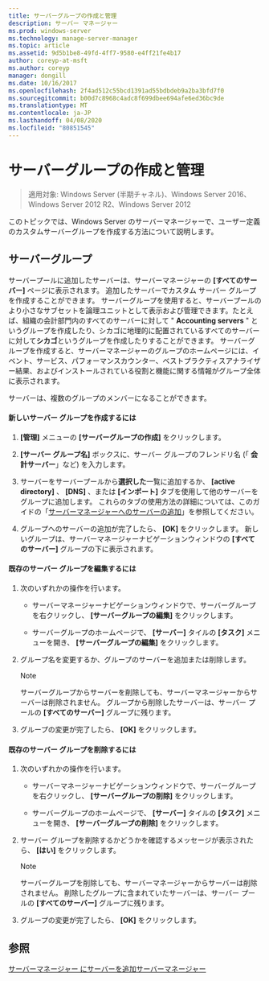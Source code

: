 ```yaml
---
title: サーバーグループの作成と管理
description: サーバー マネージャー
ms.prod: windows-server
ms.technology: manage-server-manager
ms.topic: article
ms.assetid: 9d5b1be8-49fd-4ff7-9580-e4ff21fe4b17
author: coreyp-at-msft
ms.author: coreyp
manager: dongill
ms.date: 10/16/2017
ms.openlocfilehash: 2f4ad512c55bcd1391ad55bdbdeb9a2ba3bfd7f0
ms.sourcegitcommit: b00d7c8968c4adc8f699dbee694afe6ed36bc9de
ms.translationtype: MT
ms.contentlocale: ja-JP
ms.lasthandoff: 04/08/2020
ms.locfileid: "80851545"
---
```

# <a name="create-and-manage-server-groups"></a>サーバーグループの作成と管理

>適用対象: Windows Server (半期チャネル)、Windows Server 2016、Windows Server 2012 R2、Windows Server 2012

このトピックでは、Windows Server のサーバーマネージャーで、ユーザー定義のカスタムサーバーグループを作成する方法について説明します。

## <a name="server-groups"></a><a name=BKMK_groups></a>サーバーグループ
サーバープールに追加したサーバーは、サーバーマネージャーの **[すべてのサーバー]** ページに表示されます。 追加したサーバーでカスタム サーバー グループを作成することができます。 サーバーグループを使用すると、サーバープールのより小さなサブセットを論理ユニットとして表示および管理できます。たとえば、組織の会計部門内のすべてのサーバーに対して " **Accounting servers** " というグループを作成したり、シカゴに地理的に配置されているすべてのサーバーに対して**シカゴ**というグループを作成したりすることができます。 サーバーグループを作成すると、サーバーマネージャーのグループのホームページには、イベント、サービス、パフォーマンスカウンター、ベストプラクティスアナライザー結果、およびインストールされている役割と機能に関する情報がグループ全体に表示されます。

サーバーは、複数のグループのメンバーになることができます。

#### <a name="to-create-a-new-server-group"></a>新しいサーバー グループを作成するには

1.  **[管理]** メニューの **[サーバーグループの作成]** をクリックします。

2.  **[サーバー グループ名]** ボックスに、サーバー グループのフレンドリ名 (「 **会計サーバー**」など) を入力します。

3.  サーバーをサーバープールから**選択した**一覧に追加するか、 **[active directory]** 、 **[DNS]** 、または **[インポート]** タブを使用して他のサーバーをグループに追加します。 これらのタブの使用方法の詳細については、このガイドの「[サーバーマネージャーへのサーバーの追加](add-servers-to-server-manager.md)」を参照してください。

4.  グループへのサーバーの追加が完了したら、 **[OK]** をクリックします。 新しいグループは、サーバーマネージャーナビゲーションウィンドウの **[すべてのサーバー]** グループの下に表示されます。

#### <a name="to-edit-an-existing-server-group"></a>既存のサーバー グループを編集するには

1.  次のいずれかの操作を行います。

    -   サーバーマネージャーナビゲーションウィンドウで、サーバーグループを右クリックし、 **[サーバーグループの編集]** をクリックします。

    -   サーバーグループのホームページで、 **[サーバー]** タイルの **[タスク]** メニューを開き、 **[サーバーグループの編集]** をクリックします。

2.  グループ名を変更するか、グループのサーバーを追加または削除します。

    > [!NOTE]
    > サーバーグループからサーバーを削除しても、サーバーマネージャーからサーバーは削除されません。 グループから削除したサーバーは、サーバー プールの **[すべてのサーバー]** グループに残ります。

3.  グループの変更が完了したら、 **[OK]** をクリックします。

#### <a name="to-delete-an-existing-server-group"></a>既存のサーバー グループを削除するには

1.  次のいずれかの操作を行います。

    -   サーバーマネージャーナビゲーションウィンドウで、サーバーグループを右クリックし、 **[サーバーグループの削除]** をクリックします。

    -   サーバーグループのホームページで、 **[サーバー]** タイルの **[タスク]** メニューを開き、 **[サーバーグループの削除]** をクリックします。

2.  サーバー グループを削除するかどうかを確認するメッセージが表示されたら、 **[はい]** をクリックします。

    > [!NOTE]
    > サーバーグループを削除しても、サーバーマネージャーからサーバーは削除されません。 削除したグループに含まれていたサーバーは、サーバー プールの **[すべてのサーバー]** グループに残ります。

3.  グループの変更が完了したら、 **[OK]** をクリックします。

## <a name="see-also"></a>参照
[サーバーマネージャー
にサーバーを追加](add-servers-to-server-manager.md)[サーバーマネージャー](server-manager.md)



